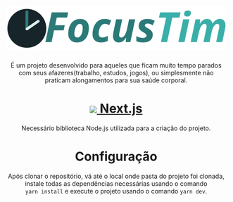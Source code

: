 <h1 align="center">
    <img src="/public/logo-full.svg" alt="Logo da FocusTime"/>
</h1>

<p align="center">É um projeto desenvolvido para aqueles que ficam muito tempo parados com seus afazeres(trabalho, estudos, jogos), ou simplesmente não praticam alongamentos para sua saúde corporal.</p>

<h1 align="center">
    <a href="https://nextjs.org/">
        <img src="https://camo.githubusercontent.com/92ec9eb7eeab7db4f5919e3205918918c42e6772562afb4112a2909c1aaaa875/68747470733a2f2f6173736574732e76657263656c2e636f6d2f696d6167652f75706c6f61642f76313630373535343338352f7265706f7369746f726965732f6e6578742d6a732f6e6578742d6c6f676f2e706e67" width="50"/>
        Next.js
    </a>
</h1>
<p align="center">Necessário biblioteca Node.js utilizada para a criação do projeto.</p>

<h1 align="center">
    Configuração
</h1>

<p align="center">Após clonar o repositório, vá até o local onde pasta do projeto foi clonada, instale todas as dependências necessárias usando o comando <br /> <code>yarn install</code> e execute o projeto usando o comando <code>yarn dev</code>.</p>
